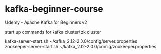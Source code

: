 # kafka-beginner-course
Udemy - Apache Kafka for Beginners v2

start up commands for kafka cluster/ zk cluster

kafka-server-start.sh ~/kafka_2.12-2.0.0/config/server.properties
zookeeper-server-start.sh ~/kafka_2.12-2.0.0/config/zookeeper.properties
